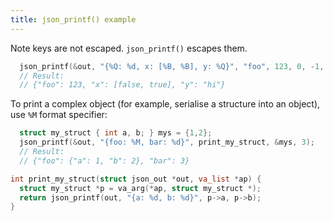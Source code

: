 ```yaml
---
title: json_printf() example
---
```



Note keys are not escaped. `json_printf()` escapes them.

```c
  json_printf(&out, "{%Q: %d, x: [%B, %B], y: %Q}", "foo", 123, 0, -1, "hi");
  // Result:
  // {"foo": 123, "x": [false, true], "y": "hi"}
```

To print a complex object (for example, serialise a structure into an object),
use `%M` format specifier:

```c
  struct my_struct { int a, b; } mys = {1,2};
  json_printf(&out, "{foo: %M, bar: %d}", print_my_struct, &mys, 3);
  // Result:
  // {"foo": {"a": 1, "b": 2}, "bar": 3}
```

```c
int print_my_struct(struct json_out *out, va_list *ap) {
  struct my_struct *p = va_arg(*ap, struct my_struct *);
  return json_printf(out, "{a: %d, b: %d}", p->a, p->b);
}
```
